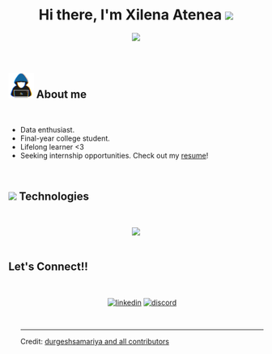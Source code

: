 <h1 align="center"><b>Hi there, I'm Xilena Atenea </b><img src="https://media.giphy.com/media/hvRJCLFzcasrR4ia7z/giphy.gif" width="35"></h1>
<!-- welcome gif -->
<p align="center">
  <a href="https://github.com/DenverCoder1/readme-typing-svg"><img src="https://readme-typing-svg.herokuapp.com?font=Time+New+Roman&color=cyan&size=25&center=true&vCenter=true&width=800&height=100&lines=Data%20Science%20and%20AI%20Engineer%20(under%20training)..&hearts;++;Welcome%20to%20my%20repository...<3"></a>
</p>
<br>

<!-- about me section -->

## <picture><img src = "https://github.com/0xAbdulKhalid/0xAbdulKhalid/raw/main/assets/mdImages/about_me.gif" width = 50px></picture> **About me**

<br>

- Data enthusiast.
- Final-year college student.
- Lifelong learner <3
- Seeking internship opportunities. Check out my [resume](https://xilenatenea.onrender.com/)!

<br>

## <img src="https://media2.giphy.com/media/QssGEmpkyEOhBCb7e1/giphy.gif?cid=ecf05e47a0n3gi1bfqntqmob8g9aid1oyj2wr3ds3mg700bl&rid=giphy.gif" width ="25"><b> Technologies</b>

<br>

<p align="center">

<!--tech stack icons-->
<div align="center">
  <a href="https://skillicons.dev">
    <img src="https://skillicons.dev/icons?i=git,postgres,docker,github,md,linux,mongodb,r,sklearn,tensorflow,mysql,nodejs,postman,py,anaconda,vscode,bash,aws,flask,kafka,notion,&perline=7" />
  </a>
</div>

<br>

<!-- connect with me -->

## <b> Let's Connect!!</b>

<br>
<div align='left'>

<ul>

<!--icons and links-->
<p align="center">
<a href="https://www.linkedin.com/in/atenea-rojas" target="blank"><img align="center" src="https://user-images.githubusercontent.com/88904952/234979284-68c11d7f-1acc-4f0c-ac78-044e1037d7b0.png" alt="linkedin" height="50" width="50" /></a>
<!--<a href="" target="blank"><img align="center" src="https://user-images.githubusercontent.com/88904952/234981169-2dd1e58f-4b7e-468c-8213-034ba62156c3.png" alt="instagram" height="50" width="50" /></a>-->
<a href="https://discordapp.com/users/558813893422612541" target="blank"><img align="center" src="https://user-images.githubusercontent.com/88904952/234982627-019fd336-6248-453c-9b05-97c13fd1d207.png" alt="discord" height="50" width="50" /></a>
  
</p>

<br>

---

Credit: [durgeshsamariya and all contributors](https://github.com/durgeshsamariya)
